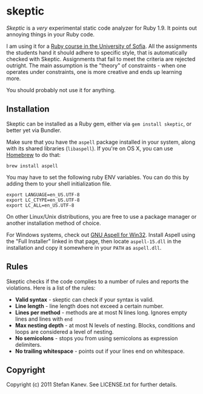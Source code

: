 # skeptic

_Skeptic_ is a *very* experimental static code analyzer for Ruby 1.9. It points out annoying things in your Ruby code.

I am using it for a [Ruby course in the University of Sofia](http://fmi.ruby.bg/). All the assignments the students hand it should adhere to specific style, that is automatically checked with Skeptic. Assignments that fail to meet the criteria are rejected outright. The main assumption is the "theory" of constraints - when one operates under constraints, one is more creative and ends up learning more.

You should probably not use it for anything.

## Installation

Skeptic can be installed as a Ruby gem, either via `gem install skeptic`, or better yet via Bundler.

Make sure that you have the `aspell` package installed in your system, along with its shared libraries (`libaspell`). If you're on OS X, you can use [Homebrew](http://brew.sh/) to do that:

    brew install aspell

You may have to set the following ruby ENV variables. You can do this by adding them to your shell initialization file.

    export LANGUAGE=en_US.UTF-8
    export LC_CTYPE=en_US.UTF-8
    export LC_ALL=en_US.UTF-8

On other Linux/Unix distributions, you are free to use a package manager or another installation method of choice.

For Windows systems, check out [GNU Aspell for Win32](http://aspell.net/win32/). Install Aspell using the "Full Installer" linked in that page, then locate `aspell-15.dll` in the installation and copy it somewhere in your `PATH` as `aspell.dll`.

## Rules

Skeptic checks if the code complies to a number of rules and reports the violations. Here is a list of the rules:

* **Valid syntax** - skeptic can check if your syntax is valid.
* **Line length** - line length does not exceed a certain number.
* **Lines per method** - methods are at most N lines long. Ignores empty lines and lines with `end`
* **Max nesting depth** - at most N levels of nesting. Blocks, conditions and loops are considered a level of nesting.
* **No semicolons** - stops you from using semicolons as expression delimiters.
* **No trailing whitespace** - points out if your lines end on whitespace.

## Copyright

Copyright (c) 2011 Stefan Kanev. See LICENSE.txt for further details.
